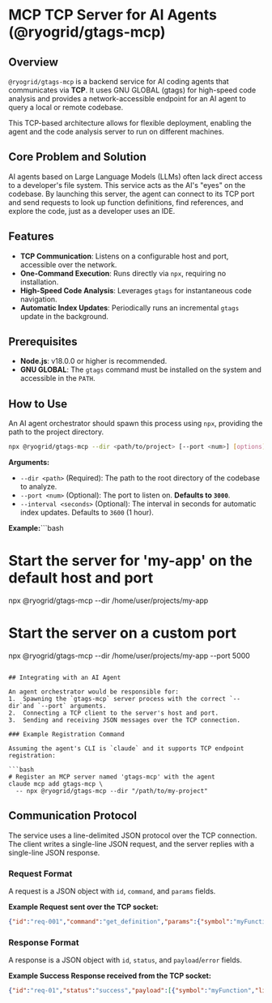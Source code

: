 # MCP TCP Server for AI Agents (@ryogrid/gtags-mcp)

## Overview

`@ryogrid/gtags-mcp` is a backend service for AI coding agents that communicates via **TCP**. It uses GNU GLOBAL (gtags) for high-speed code analysis and provides a network-accessible endpoint for an AI agent to query a local or remote codebase.

This TCP-based architecture allows for flexible deployment, enabling the agent and the code analysis server to run on different machines.

## Core Problem and Solution

AI agents based on Large Language Models (LLMs) often lack direct access to a developer's file system. This service acts as the AI's "eyes" on the codebase. By launching this server, the agent can connect to its TCP port and send requests to look up function definitions, find references, and explore the code, just as a developer uses an IDE.

## Features

- **TCP Communication**: Listens on a configurable host and port, accessible over the network.
- **One-Command Execution**: Runs directly via `npx`, requiring no installation.
- **High-Speed Code Analysis**: Leverages `gtags` for instantaneous code navigation.
- **Automatic Index Updates**: Periodically runs an incremental `gtags` update in the background.

## Prerequisites

- **Node.js**: v18.0.0 or higher is recommended.
- **GNU GLOBAL**: The `gtags` command must be installed on the system and accessible in the `PATH`.

## How to Use

An AI agent orchestrator should spawn this process using `npx`, providing the path to the project directory.

```bash
npx @ryogrid/gtags-mcp --dir <path/to/project> [--port <num>] [options]
```

**Arguments:**
- `--dir <path>` (Required): The path to the root directory of the codebase to analyze.
- `--port <num>` (Optional): The port to listen on. **Defaults to `3000`**.
- `--interval <seconds>` (Optional): The interval in seconds for automatic index updates. Defaults to `3600` (1 hour).

**Example:**```bash
# Start the server for 'my-app' on the default host and port
npx @ryogrid/gtags-mcp --dir /home/user/projects/my-app

# Start the server on a custom port
npx @ryogrid/gtags-mcp --dir /home/user/projects/my-app --port 5000
```

## Integrating with an AI Agent

An agent orchestrator would be responsible for:
1.  Spawning the `gtags-mcp` server process with the correct `--dir`and `--port` arguments.
2.  Connecting a TCP client to the server's host and port.
3.  Sending and receiving JSON messages over the TCP connection.

### Example Registration Command

Assuming the agent's CLI is `claude` and it supports TCP endpoint registration:

```bash
# Register an MCP server named 'gtags-mcp' with the agent
claude mcp add gtags-mcp \
  -- npx @ryogrid/gtags-mcp --dir "/path/to/my-project"
```

## Communication Protocol

The service uses a line-delimited JSON protocol over the TCP connection. The client writes a single-line JSON request, and the server replies with a single-line JSON response.

### Request Format
A request is a JSON object with `id`, `command`, and `params` fields.

**Example Request sent over the TCP socket:**
```json
{"id":"req-001","command":"get_definition","params":{"symbol":"myFunction"}}
```

### Response Format
A response is a JSON object with `id`, `status`, and `payload`/`error` fields.

**Example Success Response received from the TCP socket:**
```json
{"id":"req-01","status":"success","payload":[{"symbol":"myFunction","line":42,"file":"src/utils.js","code":"function myFunction() {"}]}
```